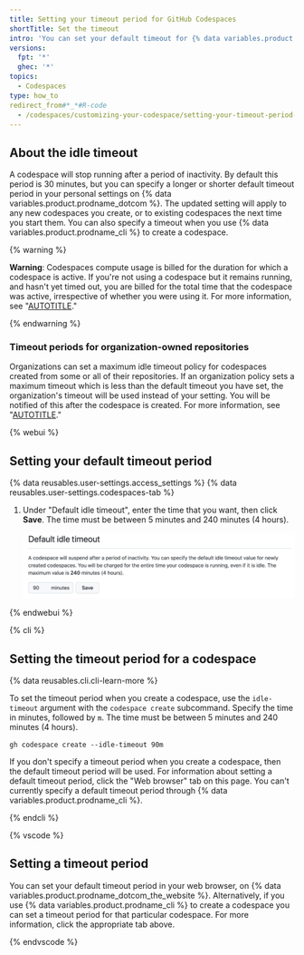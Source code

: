 ```yaml
---
title: Setting your timeout period for GitHub Codespaces
shortTitle: Set the timeout
intro: 'You can set your default timeout for {% data variables.product.prodname_github_codespaces %} in your personal settings page.'
versions:
  fpt: '*'
  ghec: '*'
topics:
  - Codespaces
type: how_to
redirect_from#*_*#R-code
  - /codespaces/customizing-your-codespace/setting-your-timeout-period-for-codespaces
---
```


## About the idle timeout

A codespace will stop running after a period of inactivity. By default this period is 30 minutes, but you can specify a longer or shorter default timeout period in your personal settings on {% data variables.product.prodname_dotcom %}. The updated setting will apply to any new codespaces you create, or to existing codespaces the next time you start them. You can also specify a timeout when you use {% data variables.product.prodname_cli %} to create a codespace.

{% warning %}

**Warning**: Codespaces compute usage is billed for the duration for which a codespace is active. If you're not using a codespace but it remains running, and hasn't yet timed out, you are billed for the total time that the codespace was active, irrespective of whether you were using it. For more information, see "[AUTOTITLE](/billing/managing-billing-for-github-codespaces/about-billing-for-github-codespaces#codespaces-pricing)."

{% endwarning %}

### Timeout periods for organization-owned repositories

Organizations can set a maximum idle timeout policy for codespaces created from some or all of their repositories. If an organization policy sets a maximum timeout which is less than the default timeout you have set, the organization's timeout will be used instead of your setting. You will be notified of this after the codespace is created. For more information, see "[AUTOTITLE](/codespaces/managing-codespaces-for-your-organization/restricting-the-idle-timeout-period)."

{% webui %}

## Setting your default timeout period

{% data reusables.user-settings.access_settings %}
{% data reusables.user-settings.codespaces-tab %}
1. Under "Default idle timeout", enter the time that you want, then click **Save**. The time must be between 5 minutes and 240 minutes (4 hours).

   ![Screenshot of the "Default idle timeout" section of the {% data variables.product.prodname_codespaces %} settings, with "90 minutes" entered.](/assets/images/help/codespaces/setting-default-timeout.png)

{% endwebui %}

{% cli %}

## Setting the timeout period for a codespace

{% data reusables.cli.cli-learn-more %}

To set the timeout period when you create a codespace, use the `idle-timeout` argument with the `codespace create` subcommand. Specify the time in minutes, followed by `m`. The time must be between 5 minutes and 240 minutes (4 hours).

```shell
gh codespace create --idle-timeout 90m
```

If you don't specify a timeout period when you create a codespace, then the default timeout period will be used. For information about setting a default timeout period, click the "Web browser" tab on this page. You can't currently specify a default timeout period through {% data variables.product.prodname_cli %}.

{% endcli %}

{% vscode %}

## Setting a timeout period

You can set your default timeout period in your web browser, on {% data variables.product.prodname_dotcom_the_website %}. Alternatively, if you use {% data variables.product.prodname_cli %} to create a codespace you can set a timeout period for that particular codespace. For more information, click the appropriate tab above.

{% endvscode %}
